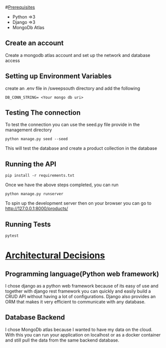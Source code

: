 #<ins>Prerequisites<ins>

* Python =>3
* Django =>3
* MongoDb Atlas

## Create an account

Create a mongodb atlas account and set up the network and database access

## Setting up Environment Variables

create an .env file in /sweepsouth directory and add the following

```
DB_CONN_STRING= <Your mongo db uri>
```

## Testing The connection

To test the connection you can use the seed.py file provide in the management directory

```
python manage.py seed --seed
```

This will test the database and create a product collection in the database

## Running the API

```
pip install -r requirements.txt
```

Once we have the above steps completed, you can run 

```
python manage.py runserver
```

To spin up the development server then on your browser you can go to http://127.0.0.1:8000/products/ 

## Running Tests

```
pytest
```


# <ins>Architectural Decisions</ins>

## Programming language(Python web framework)

I chose django as a python web framework because of its easy of use and together with
django rest framework you can quickly and easily build a CRUD API without having a lot 
of configurations. Django also provides an ORM that makes it very efficient to communicate
with any database.

## Database Backend

I chose MongoDb atlas because I wanted to have my data on the cloud. With this you can run
your application on localhost or as a docker container and still pull the data from 
the same backend database.

